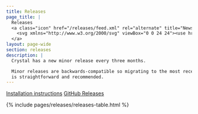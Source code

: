 ```yaml
---
title: Releases
page_title: |
  Releases
  <a class="icon" href="/releases/feed.xml" rel="alternate" title="Newsfeed for Crystal releases" aria-label="Releases newsfeed" type="application/atom+xml">
    <svg xmlns="http://www.w3.org/2000/svg" viewBox="0 0 24 24"><use href="#icon-rss"></use></svg>
  </a>
layout: page-wide
section: releases
description: |
  Crystal has a new minor release every three months.

  Minor releases are backwards-compatible so migrating to the most recent version
  is straightforward and recommended.
---
```


<div class="link-actions">
  <a href="/install">Installation instructions</a>
  <a href="https://github.com/crystal-lang/crystal/releases">GitHub Releases</a>
</div>

{% include pages/releases/releases-table.html %}
